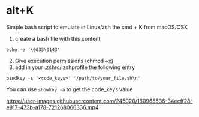 # alt+K
Simple bash script to emulate in Linux/zsh the cmd +  K from macOS/OSX 

1. create a bash file with this content
````
echo -e '\0033\0143'
````
2. Give execution permissions (chmod +x)
3. add in your .zshrc/.zshprofile the following entry
````
bindkey -s '<code_keys>' '/path/to/your_file.sh\n'
````
You can use ```` showkey -a ```` to get the code_keys value


https://user-images.githubusercontent.com/245020/160965536-34ecff28-e917-473b-a178-721268066336.mp4




